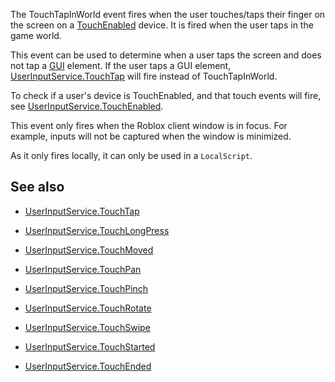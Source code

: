 The TouchTapInWorld event fires when the user touches/taps their finger on the screen on a [TouchEnabled](https://developer.roblox.com/api-reference/property/UserInputService/TouchEnabled) device. It is fired when the user taps in the game world.

This event can be used to determine when a user taps the screen and does not tap a [GUI](https://developer.roblox.com/api-reference/class/GuiObject) element. If the user taps a GUI element, [UserInputService.TouchTap](https://developer.roblox.com/api-reference/event/UserInputService/TouchTap) will fire instead of TouchTapInWorld.

To check if a user's device is TouchEnabled, and that touch events will fire, see  [UserInputService.TouchEnabled](https://developer.roblox.com/api-reference/property/UserInputService/TouchEnabled).

This event only fires when the Roblox client window is in focus. For example, inputs will not be captured when the window is minimized.

As it only fires locally, it can only be used in a `LocalScript`.

## See also

 - [UserInputService.TouchTap](https://developer.roblox.com/api-reference/event/UserInputService/TouchTap)

 - [UserInputService.TouchLongPress](https://developer.roblox.com/api-reference/event/UserInputService/TouchLongPress)

 - [UserInputService.TouchMoved](https://developer.roblox.com/api-reference/event/UserInputService/TouchMoved)

 - [UserInputService.TouchPan](https://developer.roblox.com/api-reference/event/UserInputService/TouchPan)

 - [UserInputService.TouchPinch](https://developer.roblox.com/api-reference/event/UserInputService/TouchPinch)

 - [UserInputService.TouchRotate](https://developer.roblox.com/api-reference/event/UserInputService/TouchRotate)

 - [UserInputService.TouchSwipe](https://developer.roblox.com/api-reference/event/UserInputService/TouchSwipe)

 - [UserInputService.TouchStarted](https://developer.roblox.com/api-reference/event/UserInputService/TouchStarted)

 - [UserInputService.TouchEnded](https://developer.roblox.com/api-reference/event/UserInputService/TouchEnded)